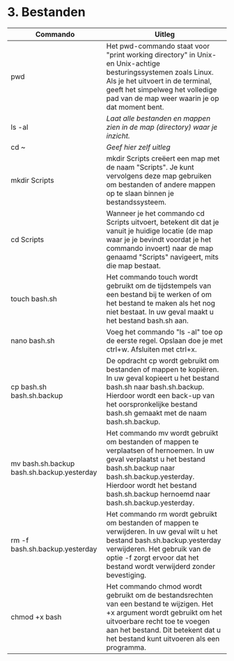 # 3. Bestanden


Commando | Uitleg
--- | ---
pwd | Het pwd-commando staat voor "print working directory" in Unix- en Unix-achtige besturingssystemen zoals Linux. Als je het uitvoert in de terminal, geeft het simpelweg het volledige pad van de map weer waarin je op dat moment bent.
ls -al | _Laat alle bestanden en mappen zien in de map (directory) waar je inzicht._
cd ~ | _Geef hier zelf uitleg_
mkdir Scripts | mkdir Scripts creëert een map met de naam "Scripts". Je kunt vervolgens deze map gebruiken om bestanden of andere mappen op te slaan binnen je bestandssysteem.
cd Scripts | Wanneer je het commando cd Scripts uitvoert, betekent dit dat je vanuit je huidige locatie (de map waar je je bevindt voordat je het commando invoert) naar de map genaamd "Scripts" navigeert, mits die map bestaat.
touch bash.sh | Het commando touch wordt gebruikt om de tijdstempels van een bestand bij te werken of om het bestand te maken als het nog niet bestaat. In uw geval maakt u het bestand bash.sh aan.
nano bash.sh | Voeg het commando "ls -al" toe op de eerste regel. Opslaan doe je met ctrl+w. Afsluiten met ctrl+x.
cp bash.sh bash.sh.backup | De opdracht cp wordt gebruikt om bestanden of mappen te kopiëren. In uw geval kopieert u het bestand bash.sh naar bash.sh.backup. Hierdoor wordt een back-up van het oorspronkelijke bestand bash.sh gemaakt met de naam bash.sh.backup.
mv bash.sh.backup bash.sh.backup.yesterday | Het commando mv wordt gebruikt om bestanden of mappen te verplaatsen of hernoemen. In uw geval verplaatst u het bestand bash.sh.backup naar bash.sh.backup.yesterday. Hierdoor wordt het bestand bash.sh.backup hernoemd naar bash.sh.backup.yesterday.
rm -f bash.sh.backup.yesterday | Het commando rm wordt gebruikt om bestanden of mappen te verwijderen. In uw geval wilt u het bestand bash.sh.backup.yesterday verwijderen. Het gebruik van de optie -f zorgt ervoor dat het bestand wordt verwijderd zonder bevestiging.
chmod +x bash | Het commando chmod wordt gebruikt om de bestandsrechten van een bestand te wijzigen. Het +x argument wordt gebruikt om het uitvoerbare recht toe te voegen aan het bestand. Dit betekent dat u het bestand kunt uitvoeren als een programma.

